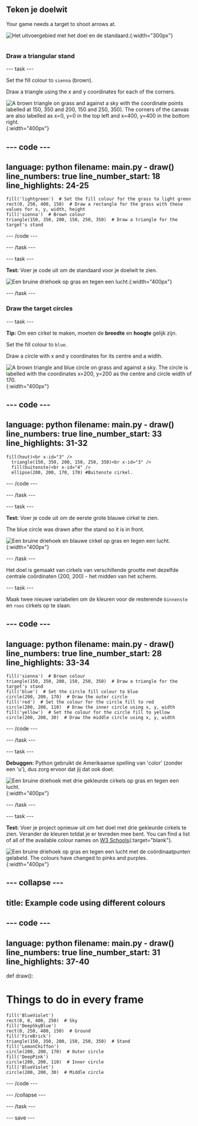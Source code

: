 ## Teken je doelwit

<div style="display: flex; flex-wrap: wrap">
<div style="flex-basis: 200px; flex-grow: 1; margin-right: 15px;">
Your game needs a target to shoot arrows at.
</div>
<div>

![Het uitvoergebied met het doel en de standaard.](images/three-circles.png){:width="300px"}

</div>
</div>

### Draw a triangular stand

--- task ---

Set the fill colour to `sienna` (brown).

Draw a triangle using the x and y coordinates for each of the corners.

![A brown triangle on grass and against a sky with the coordinate points labelled at 150, 350 and 200, 150 and 250, 350). The corners of the canvas are also labelled as x=0, y=0 in the top left and x=400, y=400 in the bottom right.](images/stand_coords.png){:width="400px"}

--- code ---
---
language: python filename: main.py - draw() line_numbers: true line_number_start: 18
line_highlights: 24-25
---

    fill('lightgreen')  # Set the fill colour for the grass to light green
    rect(0, 250, 400, 150)  # Draw a rectangle for the grass with these values for x, y, width, height
    fill('sienna')  # Brown colour
    triangle(150, 350, 200, 150, 250, 350)  # Draw a triangle for the target's stand

--- /code ---

--- /task ---

--- task ---

**Test:** Voer je code uit om de standaard voor je doelwit te zien.

![Een bruine driehoek op gras en tegen een lucht.](images/target-stand.png){:width="400px"}

--- /task ---

### Draw the target circles

--- task ---

**Tip:** Om een cirkel te maken, moeten de **breedte** en **hoogte** gelijk zijn.

Set the fill colour to `blue`.

Draw a circle with x and y coordinates for its centre and a width.

![A brown triangle and blue circle on grass and against a sky. The circle is labelled with the coordinates x=200, y=200 as the centre and circle width of 170.](images/circle-coords.png){:width="400px"}

--- code ---
---
language: python filename: main.py - draw() line_numbers: true line_number_start: 33
line_highlights: 31-32
---

    fill(hout)<br x-id="3" />
      triangle(150, 350, 200, 150, 250, 350)<br x-id="3" />
      fill(buitenste)<br x-id="4" />
      ellipse(200, 200, 170, 170) #Buitenste cirkel.

--- /code ---

--- /task ---

--- task ---

**Test:** Voer je code uit om de eerste grote blauwe cirkel te zien.

The blue circle was drawn after the stand so it is in front.

![Een bruine driehoek en blauwe cirkel op gras en tegen een lucht.](images/blue-circle.png){:width="400px"}

--- /task ---

Het doel is gemaakt van cirkels van verschillende grootte met dezelfde centrale coördinaten (200, 200) - het midden van het scherm.

--- task ---

Maak twee nieuwe variabelen om de kleuren voor de resterende `binnenste` en `roos` cirkels op te slaan.

--- code ---
---
language: python filename: main.py - draw() line_numbers: true line_number_start: 28
line_highlights: 33-34
---

    fill('sienna')  # Brown colour
    triangle(150, 350, 200, 150, 250, 350)  # Draw a triangle for the target's stand 
    fill('blue')  # Set the circle fill colour to blue
    circle(200, 200, 170)  # Draw the outer circle
    fill('red')  # Set the colour for the circle fill to red
    circle(200, 200, 110)  # Draw the inner circle using x, y, width
    fill('yellow')  # Set the colour for the circle fill to yellow      
    circle(200, 200, 30)  # Draw the middle circle using x, y, width

--- /code ---

--- /task ---

--- task ---

**Debuggen:** Python gebruikt de Amerikaanse spelling van 'color' (zonder een 'u'), dus zorg ervoor dat jij dat ook doet.

![Een bruine driehoek met drie gekleurde cirkels op gras en tegen een lucht.](images/three-circles.png){:width="400px"}

--- /task ---

--- task ---

**Test:** Voer je project opnieuw uit om het doel met drie gekleurde cirkels te zien. Verander de kleuren totdat je er tevreden mee bent. You can find a list of all of the available colour names on [W3 Schools](https://www.w3schools.com/colors/colors_names.asp){:target="blank"}.

![Een bruine driehoek op gras en tegen een lucht met de coördinaatpunten gelabeld. The colours have changed to pinks and purples.](images/alternative-colours.png){:width="400px"}

--- collapse ---
---
title: Example code using different colours
---

--- code ---
---
language: python filename: main.py - draw() line_numbers: true line_number_start: 31
line_highlights: 37-40
---

def draw():
# Things to do in every frame

    fill('BlueViolet')
    rect(0, 0, 400, 250)  # Sky
    fill('DeepSkyBlue')
    rect(0, 250, 400, 150)  # Ground
    fill('FireBrick')
    triangle(150, 350, 200, 150, 250, 350)  # Stand
    fill('LemonChiffon')
    circle(200, 200, 170)  # Outer circle
    fill('DeepPink')
    circle(200, 200, 110)  # Inner circle
    fill('BlueViolet')
    circle(200, 200, 30)  # Middle circle

--- /code ---

--- /collapse ---

--- /task ---

--- save ---
